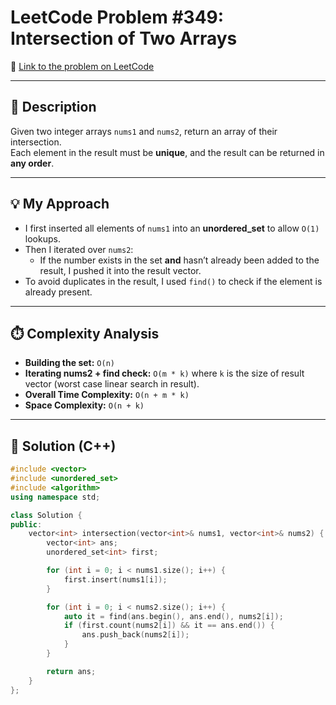 # LeetCode Problem #349: Intersection of Two Arrays

🔗 [Link to the problem on LeetCode](https://leetcode.com/problems/intersection-of-two-arrays/)

---

## 📖 Description
Given two integer arrays `nums1` and `nums2`, return an array of their intersection.  
Each element in the result must be **unique**, and the result can be returned in **any order**.  

---

## 💡 My Approach
- I first inserted all elements of `nums1` into an **unordered_set** to allow `O(1)` lookups.  
- Then I iterated over `nums2`:  
  - If the number exists in the set **and** hasn’t already been added to the result, I pushed it into the result vector.  
- To avoid duplicates in the result, I used `find()` to check if the element is already present.  

---

## ⏱️ Complexity Analysis
- **Building the set:** `O(n)`  
- **Iterating nums2 + find check:** `O(m * k)` where `k` is the size of result vector (worst case linear search in result).  
- **Overall Time Complexity:** `O(n + m * k)`  
- **Space Complexity:** `O(n + k)`  

---

## 🧩 Solution (C++)
```cpp
#include <vector>
#include <unordered_set>
#include <algorithm>
using namespace std;

class Solution {
public:
    vector<int> intersection(vector<int>& nums1, vector<int>& nums2) {
        vector<int> ans;
        unordered_set<int> first;

        for (int i = 0; i < nums1.size(); i++) {
            first.insert(nums1[i]);
        }

        for (int i = 0; i < nums2.size(); i++) {
            auto it = find(ans.begin(), ans.end(), nums2[i]);
            if (first.count(nums2[i]) && it == ans.end()) {
                ans.push_back(nums2[i]);
            }
        }

        return ans;
    }
};
